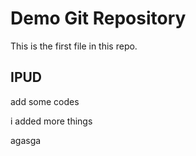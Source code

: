 # Demo Git Repository

This is the first file in this repo.   

## IPUD
add some codes


i added more things



agasga